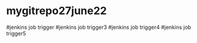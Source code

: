 # mygitrepo27june22
#jenkins job trigger
#jenkins job trigger3
#jenkins job trigger4
#jenkins job trigger5
